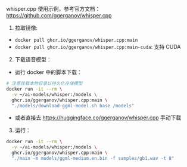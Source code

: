 
whisper.cpp 使用示例，参考官方文档：https://github.com/ggerganov/whisper.cpp

1. 拉取镜像:
- `docker pull ghcr.io/ggerganov/whisper.cpp:main`
- `docker pull ghcr.io/ggerganov/whisper.cpp:main-cuda`: 支持 CUDA

2. 下载语音模型：
- 运行 docker 中的脚本下载：
```sh
# 注意挂载本地目录以持久化存储模型
docker run -it --rm \
  -v ~/ai-models/whisper:/models \
  ghcr.io/ggerganov/whisper.cpp:main \
  "./models/download-ggml-model.sh base /models"
```
- 或者直接去 https://huggingface.co/ggerganov/whisper.cpp 手动下载

3. 运行：
```sh
docker run -it --rm \
  -v ~/ai-models/whisper:/models \
  ghcr.io/ggerganov/whisper.cpp:main \
  "./main -m models/ggml-medium.en.bin -f samples/gb1.wav -t 8"
```